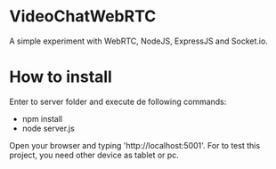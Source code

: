 VideoChatWebRTC
===============

A simple experiment with WebRTC, NodeJS, ExpressJS and Socket.io.

How to install
===============

Enter to server folder and execute de following commands:

  - npm install
  - node server.js 

Open your browser and typing 'http://localhost:5001'. For to test this project, you need other device as tablet or pc. 
  

